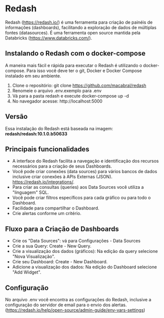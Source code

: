 # Redash

Redash (https://redash.io/) é uma ferramenta para criação de painéis de informações (dashboards), facilitando a exploração de dados de múltiplas fontes (datasources).
É uma ferramenta open source mantida pela Databricks (https://www.databricks.com/). 


## Instalando o Redash com o docker-compose

A maneira mais fácil e rápida para executar o Redash é utilizando o docker-compose. Para isso você deve ter o git, Docker e Docker Compose instalado em seu ambiente. 

 1. Clone o repositório: git clone https://github.com/macabral/redash
 2. Renomeie o arquivo .env.exemplo para .env
 3. Vá para a pasta redash e execute docker-compose up -d
 4. No navegador acesse: http://localhost:5000

## Versão
Essa instalação do Redash está baseada na imagem: **redash/redash:10.1.0.b50633**

## Principais funcionalidades

 - A interface do Redash facilita a navegação e identificação dos recursos necessários para a criação de seus Dashboards. 
 - Você pode criar conexões (data sources) para vários bancos de dados inclusive criar conexões à APIs Externas (JSON). https://redash.io/integrations/.
 - Para criar as consultas (queries) aos Data Sources você utiliza a "linguagem" SQL. 
 - Você pode criar filtros específicos para cada gráfico ou para todo o Dashboard.
 - Facilidade para compartilhar o Dashboard.
 - Crie alertas conforme um critério.

 ## Fluxo para a Criação de Dashboards
 
 - Crie os "Data Sources": vá para Configurações - Data Sources
 - Crie a sua Query: Create - New Query.
 - Crie a visualização dos dados (gráficos): Na edição da query selecione "Nova Visualização".
 - Crie seu Dashboard: Create - New Dashboard.
 - Adicione a visualização dos dados: Na edição do Dashboard selecione "Add Widget".

## Configuração

No arquivo .env você encontra as configurações do Redash, inclusive a configuração do servidor de email para o envio dos alertas. (https://redash.io/help/open-source/admin-guide/env-vars-settings)
 
 

